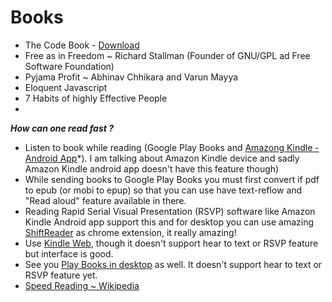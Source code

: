 # Books 

- The Code Book - [Download](the-code-book.md)
- Free as in Freedom ~ Richard Stallman (Founder of GNU/GPL ad Free Software Foundation)
- Pyjama Profit ~ Abhinav Chhikara and Varun Mayya
- Eloquent Javascript
- 7 Habits of highly Effective People
- 

***How can one read fast ?***
- Listen to book while reading (Google Play Books and [Amazong Kindle - Android App](https://play.google.com/store/apps/details?id=com.amazon.kindle&hl=en_IN&gl=US)*). I am talking about Amazon Kindle device and sadly Amazon Kindle android app doesn't have this feature though)
- While sending books to Google Play Books you must first convert if pdf to epub (or mobi to epup) so that you can use have text-reflow and "Read aloud" feature available in there.
- Reading Rapid Serial Visual Presentation (RSVP) software like Amazon Kindle Android app support this and for desktop you can use amazing [ShiftReader](https://chrome.google.com/webstore/detail/shiftreader-speed-read-th/clcbpepidaphghjahkionjhffkolcpek?hl=en) as chrome extension, it really amazing!
- Use [Kindle Web](https://read.amazon.com/kindle-library), though it doesn't support hear to text or RSVP feature but interface is good.
- See you [Play Books in desktop](https://play.google.com/books) as well. It doesn't support hear to text or RSVP feature yet.
- [Speed Reading ~ Wikipedia](https://en.wikipedia.org/wiki/Speed_reading)
